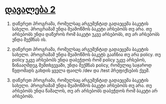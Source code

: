 # [დავალება 2](https://classroom.btu.edu.ge/uploads/26/26443.pdf)

1. დაწერეთ პროგრამა, რომელსაც არგუმენტად გადაეცემა ბაკეტის სახელი.
   პროგრამამ უნდა შეამოწმოს ბაკეტი არსებობს თუ არა. თუ არსებობს უნდა
   დაწეროს რომ ბაკეტი უკვე არსებობს, თუ არ არსებობს უნდა შექმნას ის.

2. დაწერეთ პროგრამა, რომელსაც არგუმენტად გადაეცემა ბაკეტის სახელი.
   პროგრამამ უნდა შეამოწმოს ბაკეტს გააჩნია თუ არა policy. თუ policy უკვე
   არსებობს უნდა დაბეჭდოს რომ policy უკვე არსებოს, წინააღმდეგ შემთხვევაში,
   უნდა შექმნას policy, რომელიც საჯაროდ წვდომადს გახდის ყველა ფაილს /dev და
   /test პრეფიქსების ქვეშ.

3. დაწერეთ პროგრამა, რომელსაც არგუმენტად გადაეცემა ბაკეტის სახელი.
   პროგრამამ უნდა შეამოწმოს ბაკეტი არსებობს თუ არა. თუ არსებობს უნდა
   წაშალოს, თუ არ არსებობს დაბეჭდოს რომ ბაკეტი არ არსებობს.
